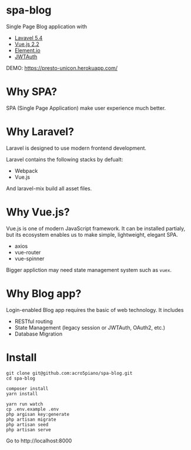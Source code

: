 # spa-blog

Single Page Blog application with

- [Lavavel 5.4](https://laravel.com/)
- [Vue.js 2.2](https://vuejs.org)
- [Element.io](http://element.eleme.io/#/en-US)
- [JWTAuth](https://github.com/tymondesigns/jwt-auth)

DEMO: https://presto-unicon.herokuapp.com/

# Why SPA?

SPA (Single Page Application) make user experience much better.

# Why Laravel?

Laravel is designed to use modern frontend development.

Laravel contains the following stacks by defualt:

- Webpack
- Vue.js

And laravel-mix build all asset files.

# Why Vue.js?

Vue.js is one of modern JavaScript framework.
It can be installed partialy, but its ecosystem enables us to make simple, lightweight, elegant SPA.

- axios
- vue-router
- vue-spinner

Bigger appliction may need state management system such as `vuex`.


# Why Blog app?

Login-enabled Blog app requires the basic of web technology.  It includes

- RESTful routing
- State Management (legacy session or JWTAuth, OAuth2, etc.)
- Database Migration

# Install

```
git clone git@github.com:acro5piano/spa-blog.git
cd spa-blog

composer install
yarn install

yarn run watch
cp .env.example .env
php argisan key:generate
php artisan migrate
php artisan seed
php artisan serve
```

Go to http://localhost:8000
